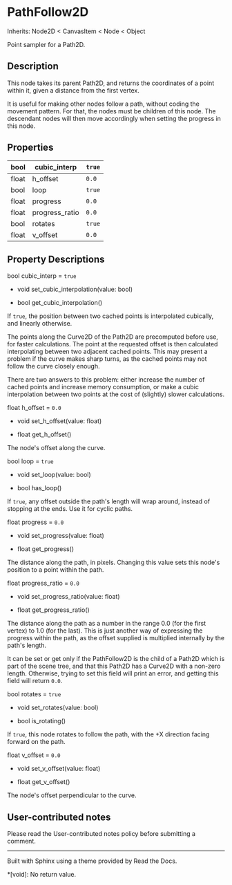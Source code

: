 # PathFollow2D

Inherits: Node2D < CanvasItem < Node < Object

Point sampler for a Path2D.

## Description

This node takes its parent Path2D, and returns the coordinates of a point
within it, given a distance from the first vertex.

It is useful for making other nodes follow a path, without coding the movement
pattern. For that, the nodes must be children of this node. The descendant
nodes will then move accordingly when setting the progress in this node.

## Properties

bool | cubic_interp | `true`  
---|---|---  
float | h_offset | `0.0`  
bool | loop | `true`  
float | progress | `0.0`  
float | progress_ratio | `0.0`  
bool | rotates | `true`  
float | v_offset | `0.0`  
  
## Property Descriptions

bool cubic_interp = `true`

  * void set_cubic_interpolation(value: bool)

  * bool get_cubic_interpolation()

If `true`, the position between two cached points is interpolated cubically,
and linearly otherwise.

The points along the Curve2D of the Path2D are precomputed before use, for
faster calculations. The point at the requested offset is then calculated
interpolating between two adjacent cached points. This may present a problem
if the curve makes sharp turns, as the cached points may not follow the curve
closely enough.

There are two answers to this problem: either increase the number of cached
points and increase memory consumption, or make a cubic interpolation between
two points at the cost of (slightly) slower calculations.

float h_offset = `0.0`

  * void set_h_offset(value: float)

  * float get_h_offset()

The node's offset along the curve.

bool loop = `true`

  * void set_loop(value: bool)

  * bool has_loop()

If `true`, any offset outside the path's length will wrap around, instead of
stopping at the ends. Use it for cyclic paths.

float progress = `0.0`

  * void set_progress(value: float)

  * float get_progress()

The distance along the path, in pixels. Changing this value sets this node's
position to a point within the path.

float progress_ratio = `0.0`

  * void set_progress_ratio(value: float)

  * float get_progress_ratio()

The distance along the path as a number in the range 0.0 (for the first
vertex) to 1.0 (for the last). This is just another way of expressing the
progress within the path, as the offset supplied is multiplied internally by
the path's length.

It can be set or get only if the PathFollow2D is the child of a Path2D which
is part of the scene tree, and that this Path2D has a Curve2D with a non-zero
length. Otherwise, trying to set this field will print an error, and getting
this field will return `0.0`.

bool rotates = `true`

  * void set_rotates(value: bool)

  * bool is_rotating()

If `true`, this node rotates to follow the path, with the +X direction facing
forward on the path.

float v_offset = `0.0`

  * void set_v_offset(value: float)

  * float get_v_offset()

The node's offset perpendicular to the curve.

## User-contributed notes

Please read the User-contributed notes policy before submitting a comment.

* * *

Built with Sphinx using a theme provided by Read the Docs.

  *[void]: No return value.

